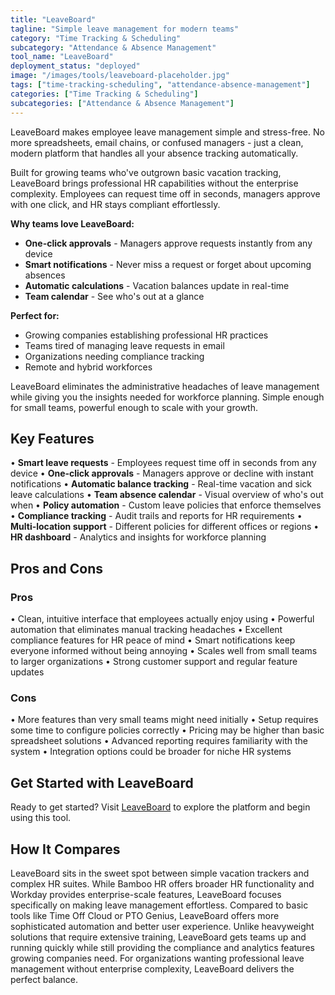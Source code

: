 ```yaml
---
title: "LeaveBoard"
tagline: "Simple leave management for modern teams"
category: "Time Tracking & Scheduling"
subcategory: "Attendance & Absence Management"
tool_name: "LeaveBoard"
deployment_status: "deployed"
image: "/images/tools/leaveboard-placeholder.jpg"
tags: ["time-tracking-scheduling", "attendance-absence-management"]
categories: ["Time Tracking & Scheduling"]
subcategories: ["Attendance & Absence Management"]
---
```

LeaveBoard makes employee leave management simple and stress-free. No more spreadsheets, email chains, or confused managers - just a clean, modern platform that handles all your absence tracking automatically.

Built for growing teams who've outgrown basic vacation tracking, LeaveBoard brings professional HR capabilities without the enterprise complexity. Employees can request time off in seconds, managers approve with one click, and HR stays compliant effortlessly.

**Why teams love LeaveBoard:**
- **One-click approvals** - Managers approve requests instantly from any device
- **Smart notifications** - Never miss a request or forget about upcoming absences  
- **Automatic calculations** - Vacation balances update in real-time
- **Team calendar** - See who's out at a glance

**Perfect for:**
- Growing companies establishing professional HR practices
- Teams tired of managing leave requests in email
- Organizations needing compliance tracking
- Remote and hybrid workforces

LeaveBoard eliminates the administrative headaches of leave management while giving you the insights needed for workforce planning. Simple enough for small teams, powerful enough to scale with your growth.

## Key Features

• **Smart leave requests** - Employees request time off in seconds from any device
• **One-click approvals** - Managers approve or decline with instant notifications
• **Automatic balance tracking** - Real-time vacation and sick leave calculations
• **Team absence calendar** - Visual overview of who's out when
• **Policy automation** - Custom leave policies that enforce themselves
• **Compliance tracking** - Audit trails and reports for HR requirements
• **Multi-location support** - Different policies for different offices or regions
• **HR dashboard** - Analytics and insights for workforce planning

## Pros and Cons

### Pros
• Clean, intuitive interface that employees actually enjoy using
• Powerful automation that eliminates manual tracking headaches
• Excellent compliance features for HR peace of mind
• Smart notifications keep everyone informed without being annoying
• Scales well from small teams to larger organizations
• Strong customer support and regular feature updates

### Cons
• More features than very small teams might need initially
• Setup requires some time to configure policies correctly
• Pricing may be higher than basic spreadsheet solutions
• Advanced reporting requires familiarity with the system
• Integration options could be broader for niche HR systems

## Get Started with LeaveBoard

Ready to get started? Visit [LeaveBoard](https://www.leaveboard.com) to explore the platform and begin using this tool.

## How It Compares

LeaveBoard sits in the sweet spot between simple vacation trackers and complex HR suites. While Bamboo HR offers broader HR functionality and Workday provides enterprise-scale features, LeaveBoard focuses specifically on making leave management effortless. Compared to basic tools like Time Off Cloud or PTO Genius, LeaveBoard offers more sophisticated automation and better user experience. Unlike heavyweight solutions that require extensive training, LeaveBoard gets teams up and running quickly while still providing the compliance and analytics features growing companies need. For organizations wanting professional leave management without enterprise complexity, LeaveBoard delivers the perfect balance.